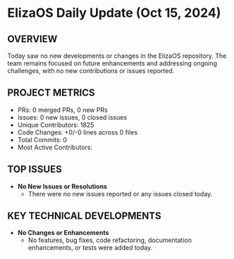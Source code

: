 # ElizaOS Daily Update (Oct 15, 2024)

## OVERVIEW 
Today saw no new developments or changes in the ElizaOS repository. The team remains focused on future enhancements and addressing ongoing challenges, with no new contributions or issues reported.

## PROJECT METRICS
- PRs: 0 merged PRs, 0 new PRs
- Issues: 0 new issues, 0 closed issues
- Unique Contributors: 1825
- Code Changes: +0/-0 lines across 0 files
- Total Commits: 0
- Most Active Contributors: 

## TOP ISSUES
- **No New Issues or Resolutions**
  - There were no new issues reported or any issues closed today.

## KEY TECHNICAL DEVELOPMENTS
- **No Changes or Enhancements**
  - No features, bug fixes, code refactoring, documentation enhancements, or tests were added today.